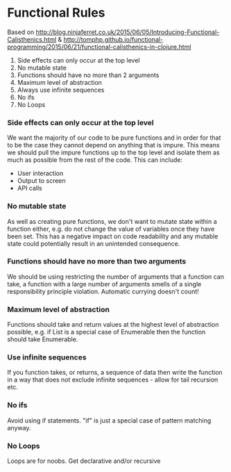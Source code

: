 # Functional Rules

Based on http://blog.ninjaferret.co.uk/2015/06/05/Introducing-Functional-Calisthenics.html & http://tomphp.github.io/functional-programming/2015/06/21/functional-calisthenics-in-clojure.html

1. Side effects can only occur at the top level
2. No mutable state
3. Functions should have no more than 2 arguments
4. Maximum level of abstraction
5. Always use infinite sequences
6. No ifs
7. No Loops

### Side effects can only occur at the top level

We want the majority of our code to be pure functions and in order for that to be the case they cannot depend on anything that is impure. This means we should pull the impure functions up to the top level and isolate them as much as possible from the rest of the code. This can include:

* User interaction
* Output to screen
* API calls

### No mutable state

As well as creating pure functions, we don't want to mutate state within a function either, e.g. do not change the value of variables once they have been set.  This has a negative impact on code readability and any mutable state could potentially result in an unintended consequence.

### Functions should have no more than two arguments

We should be using restricting the number of arguments that a function can take, a function with a large number of arguments smells of a single responsibility principle violation. Automatic currying doesn't count!

### Maximum level of abstraction

Functions should take and return values at the highest level of abstraction possible, e.g. if List is a special case of Enumerable then the function should take Enumerable.

### Use infinite sequences

If you function takes, or returns, a sequence of data then write the function in a way that does not exclude infinite sequences - allow for tail recursion etc.

### No ifs

Avoid using if statements.  "if" is just a special case of pattern matching anyway.

### No Loops

Loops are for noobs.  Get declarative and/or recursive
